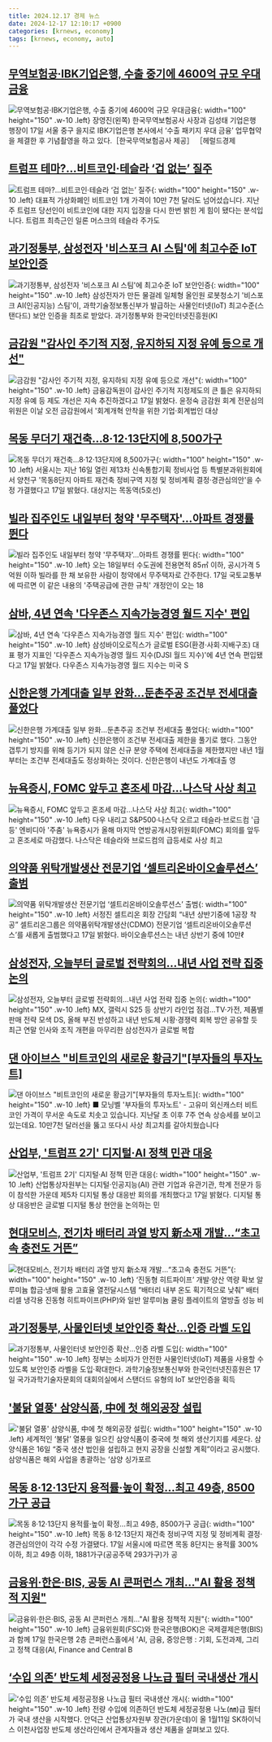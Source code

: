 ```yaml
---
title: 2024.12.17 경제 뉴스
date: 2024-12-17 12:10:17 +0900
categories: [krnews, economy]
tags: [krnews, economy, auto]
---
```

## [무역보험공·IBK기업은행, 수출 중기에 4600억 규모 우대금융](https://n.news.naver.com/mnews/article/016/0002403666)

![무역보험공·IBK기업은행, 수출 중기에 4600억 규모 우대금융](https://mimgnews.pstatic.net/image/origin/016/2024/12/17/2403666.jpg?type=nf220_150){: width="100" height="150" .w-10 .left}
장영진(왼쪽) 한국무역보험공사 사장과 김성태 기업은행 행장이 17일 서울 중구 을지로 IBK기업은행 본사에서 ‘수출 패키지 우대 금융’ 업무협약을 체결한 후 기념촬영을 하고 있다.［한국무역보험공사 제공］ ［헤럴드경제

## [트럼프 테마?…비트코인·테슬라 ‘겁 없는’ 질주](https://n.news.naver.com/mnews/article/056/0011858345)

![트럼프 테마?…비트코인·테슬라 ‘겁 없는’ 질주](https://mimgnews.pstatic.net/image/origin/056/2024/12/17/11858345.jpg?type=nf220_150){: width="100" height="150" .w-10 .left}
대표적 가상화폐인 비트코인 1개 가격이 10만 7천 달러도 넘어섰습니다. 지난주 트럼프 당선인이 비트코인에 대한 지지 입장을 다시 한번 밝힌 게 힘이 됐다는 분석입니다. 트럼프 최측근인 일론 머스크의 테슬라 주가도

## [과기정통부, 삼성전자 '비스포크 AI 스팀'에 최고수준 IoT 보안인증](https://n.news.naver.com/mnews/article/277/0005518824)

![과기정통부, 삼성전자 '비스포크 AI 스팀'에 최고수준 IoT 보안인증](https://mimgnews.pstatic.net/image/origin/277/2024/12/17/5518824.jpg?type=nf220_150){: width="100" height="150" .w-10 .left}
삼성전자가 만든 물걸레 일체형 올인원 로봇청소기 '비스포크 AI(인공지능) 스팀'이, 과학기술정보통신부가 발급하는 사물인터넷(IoT) 최고수준(스탠다드) 보안 인증을 최초로 받았다. 과기정통부와 한국인터넷진흥원(KI

## [금감원 "감사인 주기적 지정, 유지하되 지정 유예 등으로 개선"](https://n.news.naver.com/mnews/article/003/0012966623)

![금감원 "감사인 주기적 지정, 유지하되 지정 유예 등으로 개선"](https://mimgnews.pstatic.net/image/origin/003/2024/12/17/12966623.jpg?type=nf220_150){: width="100" height="150" .w-10 .left}
금융감독원이 감사인 주기적 지정제도의 큰 틀은 유지하되 지정 유예 등 제도 개선은 지속 추진하겠다고 17일 밝혔다. 윤정숙 금감원 회계 전문심의위원은 이날 오전 금감원에서 '회계개혁 안착을 위한 기업·회계법인 대상

## [목동 무더기 재건축…8·12·13단지에 8,500가구](https://n.news.naver.com/mnews/article/215/0001191957)

![목동 무더기 재건축…8·12·13단지에 8,500가구](https://mimgnews.pstatic.net/image/origin/215/2024/12/17/1191957.jpg?type=nf220_150){: width="100" height="150" .w-10 .left}
서울시는 지난 16일 열린 제13차 신속통합기획 정비사업 등 특별분과위원회에서 양천구 '목동8단지 아파트 재건축 정비구역 지정 및 정비계획 결정·경관심의안'을 수정 가결했다고 17일 밝혔다. 대상지는 목동역(5호선)

## [빌라 집주인도 내일부터 청약 '무주택자'…아파트 경쟁률 뛴다](https://n.news.naver.com/mnews/article/015/0005070978)

![빌라 집주인도 내일부터 청약 '무주택자'…아파트 경쟁률 뛴다](https://mimgnews.pstatic.net/image/origin/015/2024/12/17/5070978.jpg?type=nf220_150){: width="100" height="150" .w-10 .left}
오는 18일부터 수도권에 전용면적 85㎡ 이하, 공시가격 5억원 이하 빌라를 한 채 보유한 사람이 청약에서 무주택자로 간주한다. 17일 국토교통부에 따르면 이 같은 내용의 '주택공급에 관한 규칙' 개정안이 오는 18

## [삼바, 4년 연속 '다우존스 지속가능경영 월드 지수' 편입](https://n.news.naver.com/mnews/article/031/0000894113)

![삼바, 4년 연속 '다우존스 지속가능경영 월드 지수' 편입](https://mimgnews.pstatic.net/image/origin/031/2024/12/17/894113.jpg?type=nf220_150){: width="100" height="150" .w-10 .left}
삼성바이오로직스가 글로벌 ESG(환경·사회·지배구조) 대표 평가 지표인 '다우존스 지속가능경영 월드 지수(DJSI 월드 지수)'에 4년 연속 편입됐다고 17일 밝혔다. 다우존스 지속가능경영 월드 지수는 미국 S

## [신한은행 가계대출 일부 완화…둔촌주공 조건부 전세대출 풀었다](https://n.news.naver.com/mnews/article/014/0005283037)

![신한은행 가계대출 일부 완화…둔촌주공 조건부 전세대출 풀었다](https://mimgnews.pstatic.net/image/origin/014/2024/12/16/5283037.jpg?type=nf220_150){: width="100" height="150" .w-10 .left}
신한은행이 조건부 전세대출 제한을 풀기로 했다. 그동안 갭투기 방지를 위해 등기가 되지 않은 신규 분양 주택에 전세대출을 제한했지만 내년 1월부터는 조건부 전세대출도 정상화하는 것이다. 신한은행이 내년도 가계대출 영

## [뉴욕증시, FOMC 앞두고 혼조세 마감…나스닥 사상 최고](https://n.news.naver.com/mnews/article/629/0000348443)

![뉴욕증시, FOMC 앞두고 혼조세 마감…나스닥 사상 최고](https://mimgnews.pstatic.net/image/origin/629/2024/12/17/348443.jpg?type=nf220_150){: width="100" height="150" .w-10 .left}
다우 내리고 S&P500·나스닥 오르고 테슬라·브로드컴 '급등' 엔비디아 '주춤' 뉴욕증시가 올해 마지막 연방공개시장위원회(FOMC) 회의를 앞두고 혼조세로 마감했다. 나스닥은 테슬라와 브로드컴의 급등세로 사상 최고

## [의약품 위탁개발생산 전문기업 ‘셀트리온바이오솔루션스’ 출범](https://n.news.naver.com/mnews/article/021/0002678624)

![의약품 위탁개발생산 전문기업 ‘셀트리온바이오솔루션스’ 출범](https://mimgnews.pstatic.net/image/origin/021/2024/12/17/2678624.jpg?type=nf220_150){: width="100" height="150" .w-10 .left}
서정진 셀트리온 회장 간담회 “내년 상반기중에 1공장 착공” 셀트리온그룹은 의약품위탁개발생산(CDMO) 전문기업 ‘셀트리온바이오솔루션스’를 새롭게 출범했다고 17일 밝혔다. 바이오솔루션스는 내년 상반기 중에 10만ℓ

## [삼성전자, 오늘부터 글로벌 전략회의…내년 사업 전략 집중 논의](https://n.news.naver.com/mnews/article/001/0015110129)

![삼성전자, 오늘부터 글로벌 전략회의…내년 사업 전략 집중 논의](https://mimgnews.pstatic.net/image/origin/001/2024/12/17/15110129.jpg?type=nf220_150){: width="100" height="150" .w-10 .left}
MX, 갤럭시 S25 등 상반기 라인업 점검…TV·가전, 제품별 판매 전략 모색 DS, 올해 부진 반성하고 내년 반도체 시황·경쟁력 회복 방안 공유할 듯 최근 연말 인사와 조직 개편을 마무리한 삼성전자가 글로벌 복합

## [댄 아이브스 "비트코인의 새로운 황금기"[부자들의 투자노트]](https://n.news.naver.com/mnews/article/374/0000416100)

![댄 아이브스 "비트코인의 새로운 황금기"[부자들의 투자노트]](https://mimgnews.pstatic.net/image/origin/374/2024/12/17/416100.jpg?type=nf220_150){: width="100" height="150" .w-10 .left}
■ 모닝벨 '부자들의 투자노트' - 고유미 외신캐스터 비트코인 가격이 무서운 속도로 치솟고 있습니다. 지난달 초 이후 7주 연속 상승세를 보이고 있는데요. 10만7천 달러선을 뚫고 또다시 사상 최고치를 갈아치웠습니다

## [산업부, '트럼프 2기' 디지털·AI 정책 민관 대응](https://n.news.naver.com/mnews/article/030/0003268607)

![산업부, '트럼프 2기' 디지털·AI 정책 민관 대응](https://mimgnews.pstatic.net/image/origin/030/2024/12/17/3268607.jpg?type=nf220_150){: width="100" height="150" .w-10 .left}
산업통상자원부는 디지털·인공지능(AI) 관련 기업과 유관기관, 학계 전문가 등이 참석한 가운데 제5차 디지털 통상 대응반 회의를 개최했다고 17일 밝혔다. 디지털 통상 대응반은 글로벌 디지털 통상 현안을 논의하는 민

## [현대모비스, 전기차 배터리 과열 방지 新소재 개발…“초고속 충전도 거뜬”](https://n.news.naver.com/mnews/article/016/0002403573)

![현대모비스, 전기차 배터리 과열 방지 新소재 개발…“초고속 충전도 거뜬”](https://mimgnews.pstatic.net/image/origin/016/2024/12/17/2403573.jpg?type=nf220_150){: width="100" height="150" .w-10 .left}
‘진동형 히트파이프’ 개발·양산 역량 확보 알루미늄 합금·냉매 활용 고효율 열전달시스템 “배터리 내부 온도 획기적으로 낮춰” 배터리셀 냉각용 진동형 히트파이프(PHP)와 일반 알루미늄 쿨링 플레이트의 열방출 성능 비

## [과기정통부, 사물인터넷 보안인증 확산…인증 라벨 도입](https://n.news.naver.com/mnews/article/421/0007972249)

![과기정통부, 사물인터넷 보안인증 확산…인증 라벨 도입](https://mimgnews.pstatic.net/image/origin/421/2024/12/17/7972249.jpg?type=nf220_150){: width="100" height="150" .w-10 .left}
정부는 소비자가 안전한 사물인터넷(IoT) 제품을 사용할 수 있도록 보안인증 라벨을 도입·확대한다. 과학기술정보통신부와 한국인터넷진흥원은 17일 국가과학기술자문회의 대회의실에서 스탠더드 유형의 IoT 보안인증을 획득

## ['불닭 열풍' 삼양식품, 中에 첫 해외공장 설립](https://n.news.naver.com/mnews/article/015/0005070926)

!['불닭 열풍' 삼양식품, 中에 첫 해외공장 설립](https://mimgnews.pstatic.net/image/origin/015/2024/12/16/5070926.jpg?type=nf220_150){: width="100" height="150" .w-10 .left}
세계적인 ‘불닭’ 열풍을 일으킨 삼양식품이 중국에 첫 해외 생산기지를 세운다. 삼양식품은 16일 “중국 생산 법인을 설립하고 현지 공장을 신설할 계획”이라고 공시했다. 삼양식품은 해외 사업을 총괄하는 ‘삼양 싱가포르

## [목동 8·12·13단지 용적률·높이 확정…최고 49층, 8500가구 공급](https://n.news.naver.com/mnews/article/011/0004428885)

![목동 8·12·13단지 용적률·높이 확정…최고 49층, 8500가구 공급](https://mimgnews.pstatic.net/image/origin/011/2024/12/17/4428885.jpg?type=nf220_150){: width="100" height="150" .w-10 .left}
목동 8·12·13단지 재건축 정비구역 지정 및 정비계획 결정·경관심의안이 각각 수정 가결됐다. 17일 서울시에 따르면 목동 8단지는 용적률 300% 이하, 최고 49층 이하, 1881가구(공공주택 293가구)가 공

## [금융위·한은·BIS, 공동 AI 콘퍼런스 개최…"AI 활용 정책적 지원"](https://n.news.naver.com/mnews/article/421/0007971942)

![금융위·한은·BIS, 공동 AI 콘퍼런스 개최…"AI 활용 정책적 지원"](https://mimgnews.pstatic.net/image/origin/421/2024/12/17/7971942.jpg?type=nf220_150){: width="100" height="150" .w-10 .left}
금융위원회(FSC)와 한국은행(BOK)은 국제결제은행(BIS)과 함께 17일 한국은행 2층 콘퍼런스홀에서 'AI, 금융, 중앙은행 : 기회, 도전과제, 그리고 정책 대응(AI, Finance and Central B

## [‘수입 의존’ 반도체 세정공정용 나노급 필터 국내생산 개시](https://n.news.naver.com/mnews/article/018/0005907959)

![‘수입 의존’ 반도체 세정공정용 나노급 필터 국내생산 개시](https://mimgnews.pstatic.net/image/origin/018/2024/12/17/5907959.jpg?type=nf220_150){: width="100" height="150" .w-10 .left}
전량 수입에 의존하던 반도체 세정공정용 나노(㎚)급 필터가 국내 생산을 시작했다. 안덕근 산업통상자원부 장관(가운데)이 올 1월11일 SK하이닉스 이천사업장 반도체 생산라인에서 관계자들과 생산 제품을 살펴보고 있다.

